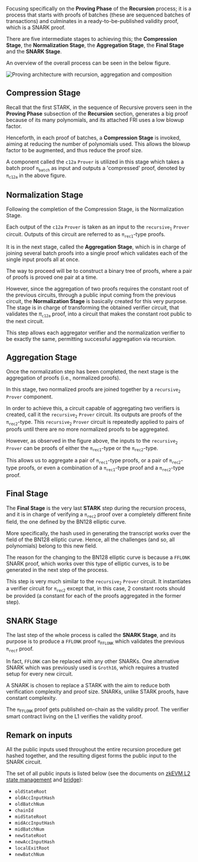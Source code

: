 Focusing specifically on the **Proving Phase** of the **Recursion** process; it is a process that starts with proofs of batches (these are sequenced batches of transactions) and culminates in a ready-to-be-published validity proof, which is a SNARK proof.

There are five intermediate stages to achieving this; the **Compression Stage**, the **Normalization Stage**, the **Aggregation Stage**, the **Final Stage** and the **SNARK Stage**.

An overview of the overall process can be seen in the below figure.

![Proving architecture with recursion, aggregation and composition](../../../../img/zkEVM/10prf-rec-proving-arch-outline.png)

## Compression Stage

Recall that the first STARK, in the sequence of Recursive provers seen in the **Proving Phase** subsection of the **Recursion** section, generates a big proof because of its many polynomials, and its attached FRI uses a low blowup factor.

Henceforth, in each proof of batches, a **Compression Stage** is invoked, aiming at reducing the number of polynomials used. This allows the blowup factor to be augmented, and thus reduce the proof size.

A component called the $\mathtt{c12a\ Prover}$ is utilized in this stage which takes a batch proof $\mathtt{{\pi}_{batch}}$ as input and outputs a 'compressed' proof, denoted by $\mathtt{{\pi}_{\texttt{c12a}}}$ in the above figure.

## Normalization Stage

Following the completion of the Compression Stage, is the Normalization Stage.

Each output of the $\mathtt{c12a\ Prover}$ is taken as an input to the $\mathtt{recursive_1}$ $\mathtt{Prover}$ circuit. Outputs of this circuit are referred to as $\mathtt{\pi_{rec1}}$-type proofs.

It is in the next stage, called the **Aggregation Stage**, which is in charge of joining several batch proofs into a single proof which validates each of the single input proofs all at once.

The way to proceed will be to construct a binary tree of proofs, where a pair of proofs is proved one pair at a time.

However, since the aggregation of two proofs requires the constant root of the previous circuits, through a public input coming from the previous circuit, the **Normalization Stage** is basically created for this very purpose. The stage is in charge of transforming the obtained verifier circuit, that validates the $\pi_{\texttt{c12a}}$ proof, into a circuit that makes the constant root public to the next circuit.

This step allows each aggregator verifier and the normalization verifier to be exactly the same, permitting successful aggregation via recursion.

## Aggregation Stage

Once the normalization step has been completed, the next stage is the aggregation of proofs (i.e., normalized proofs).

In this stage, two normalized proofs are joined together by a $\mathtt{recursive_2}$ $\mathtt{Prover}$ component.

In order to achieve this, a circuit capable of aggregating two verifiers is created, call it the $\mathtt{recursive_2\ Prover}$ circuit. Its outputs are proofs of the $\mathtt{\pi_{rec2}}$-type. This $\mathtt{recursive_2\ Prover}$ circuit is repeatedly applied to pairs of proofs until there are no more normalized proofs to be aggregated.

However, as observed in the figure above, the inputs to the $\mathtt{recursive_2}$ $\mathtt{Prover}$ can be proofs of either the $\mathtt{\pi_{rec1}}$-type or the $\mathtt{\pi_{rec2}}$-type.

This allows us to aggregate a pair of $\mathtt{\pi_{rec1}}$-type proofs, or a pair of $\mathtt{\pi_{rec2}}$-type proofs, or even a combination of a $\mathtt{\pi_{rec1}}$-type proof and a $\mathtt{\pi_{rec2}}$-type proof.

## Final Stage

The **Final Stage** is the very last **STARK** step during the recursion process, and it is in charge of verifying a $\mathtt{{\pi}_{rec2}}$ proof over a completely different finite field, the one defined by the $\text{BN}128$ elliptic curve.

More specifically, the hash used in generating the transcript works over the field of the $\text{BN}128$ elliptic curve. Hence, all the challenges (and so, all polynomials) belong to this new field.

The reason for the changing to the $\text{BN}128$ elliptic curve is because a $\texttt{FFLONK}$ SNARK proof, which works over this type of elliptic curves, is to be generated in the next step of the process.

This step is very much similar to the $\mathtt{recursive_2\ Prover}$ circuit. It instantiates a verifier circuit for $\mathtt{{\pi}_{rec2}}$ except that, in this case, $2$ constant roots should be provided (a constant for each of the proofs aggregated in the former step).

## SNARK Stage

The last step of the whole process is called the **SNARK Stage**, and its purpose is to produce a $\texttt{FFLONK}$ proof $\mathtt{{\pi}_{FFLONK}}$ which validates the previous $\mathtt{{\pi}_{recf}}$ proof.

In fact, $\texttt{FFLONK}$ can be replaced with any other SNARKs. One alternative SNARK which was previously used is $\texttt{Groth16}$, which requires a trusted setup for every new circuit.

A SNARK is chosen to replace a STARK with the aim to reduce both verification complexity and proof size. SNARKs, unlike STARK proofs, have constant complexity.

The $\mathtt{{\pi}_{FFLONK}}$ proof gets published on-chain as the validity proof. The verifier smart contract living on the L1 verifies the validity proof.

## Remark on inputs

All the public inputs used throughout the entire recursion procedure get hashed together, and the resulting digest forms the public input to the SNARK circuit.

The set of all public inputs is listed below (see the documents on [zkEVM L2 state management](../../protocol/state-management.md) and [bridge](../../protocol/zkevm-bridge/index.md)):

- `oldStateRoot`
- `oldAccInputHash`
- `oldBatchNum`
- `chainId`
- `midStateRoot`
- `midAccInputHash`
- `midBatchNum`
- `newStateRoot`
- `newAccInputHash`
- `localExitRoot`
- `newBatchNum`
